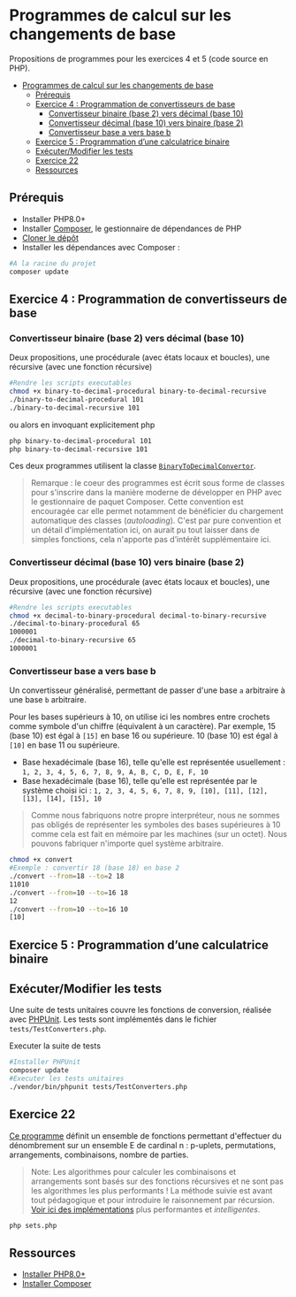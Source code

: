 # Programmes de calcul sur les changements de base

Propositions de programmes pour les exercices 4 et 5 (code source en PHP).

- [Programmes de calcul sur les changements de base](#programmes-de-calcul-sur-les-changements-de-base)
  - [Prérequis](#prérequis)
  - [Exercice 4 : Programmation de convertisseurs de base](#exercice-4--programmation-de-convertisseurs-de-base)
    - [Convertisseur binaire (base 2) vers décimal (base 10)](#convertisseur-binaire-base-2-vers-décimal-base-10)
    - [Convertisseur décimal (base 10) vers binaire (base 2)](#convertisseur-décimal-base-10-vers-binaire-base-2)
    - [Convertisseur base a vers base b](#convertisseur-base-a-vers-base-b)
  - [Exercice 5 : Programmation d’une calculatrice binaire](#exercice-5--programmation-dune-calculatrice-binaire)
  - [Exécuter/Modifier les tests](#exécutermodifier-les-tests)
  - [Exercice 22](#exercice-22)
  - [Ressources](#ressources)


## Prérequis

- Installer PHP8.0+
- Installer [Composer](https://getcomposer.org/), le gestionnaire de dépendances de PHP
- [Cloner le dépôt](https://github.com/paul-schuhm/mathematiques-informatique)
- Installer les dépendances avec Composer :

~~~bash
#A la racine du projet
composer update
~~~


## Exercice 4 : Programmation de convertisseurs de base



### Convertisseur binaire (base 2) vers décimal (base 10)

Deux propositions, une procédurale (avec états locaux et boucles), une récursive (avec une fonction récursive)

~~~bash
#Rendre les scripts executables
chmod +x binary-to-decimal-procedural binary-to-decimal-recursive
./binary-to-decimal-procedural 101
./binary-to-decimal-recursive 101
~~~

ou alors en invoquant explicitement php

~~~bash
php binary-to-decimal-procedural 101
php binary-to-decimal-recursive 101
~~~

Ces deux programmes utilisent la classe [`BinaryToDecimalConvertor`](./src/BinaryToDecimalConvertor.php).

> Remarque : le coeur des programmes est écrit sous forme de classes pour s'inscrire dans la manière moderne de développer en PHP avec le gestionnaire de paquet Composer. Cette convention est encouragée car elle permet notamment de bénéficier du chargement automatique des classes (*autoloading*). C'est par pure convention et un détail d'implémentation ici, on aurait pu tout laisser dans de simples fonctions, cela n'apporte pas d’intérêt supplémentaire ici.

### Convertisseur décimal (base 10) vers binaire (base 2)

Deux propositions, une procédurale (avec états locaux et boucles), une récursive (avec une fonction récursive)

~~~bash
#Rendre les scripts executables
chmod +x decimal-to-binary-procedural decimal-to-binary-recursive
./decimal-to-binary-procedural 65
1000001
./decimal-to-binary-recursive 65
1000001
~~~

### Convertisseur base a vers base b

Un convertisseur généralisé, permettant de passer d'une base `a` arbitraire à une base `b` arbitraire.

Pour les bases supérieurs à 10, on utilise ici les nombres entre crochets comme symbole d'un chiffre (équivalent à un caractère). Par exemple, 15 (base 10) est égal à `[15]` en base 16 ou supérieure. 10 (base 10) est égal à `[10]` en base 11 ou supérieure. 

- Base hexadécimale (base 16), telle qu'elle est représentée usuellement : `1, 2, 3, 4, 5, 6, 7, 8, 9, A, B, C, D, E, F, 10`
- Base hexadécimale (base 16), telle qu'elle est représentée par le système choisi ici : `1, 2, 3, 4, 5, 6, 7, 8, 9, [10], [11], [12], [13], [14], [15], 10`

> Comme nous fabriquons notre propre interpréteur, nous ne sommes pas obligés de représenter les symboles des bases supérieures à 10 comme cela est fait en mémoire par les machines (sur un octet). Nous pouvons fabriquer n'importe quel système arbitraire.

~~~bash
chmod +x convert
#Exemple : convertir 18 (base 18) en base 2
./convert --from=18 --to=2 18
11010
./convert --from=10 --to=16 18
12
./convert --from=10 --to=16 10
[10]
~~~

## Exercice 5 : Programmation d’une calculatrice binaire

## Exécuter/Modifier les tests

Une suite de tests unitaires couvre les fonctions de conversion, réalisée avec [PHPUnit](https://docs.phpunit.de/en/10.5/index.html). Les tests sont implémentés dans le fichier `tests/TestConverters.php`.

Executer la suite de tests

~~~bash
#Installer PHPUnit
composer update
#Executer les tests unitaires
./vendor/bin/phpunit tests/TestConverters.php
~~~

## Exercice 22

[Ce programme](./sets.php) définit un ensemble de fonctions permettant
d'effectuer du dénombrement sur un ensemble E de cardinal n : p-uplets, permutations,
arrangements, combinaisons, nombre de parties.

> Note: Les algorithmes pour calculer les combinaisons et arrangements sont basés sur des fonctions récursives et ne sont pas les algorithmes les plus performants ! La méthode suivie est avant tout pédagogique et pour introduire le raisonnement par récursion. [Voir ici des implémentations](https://charlesreid1.github.io/lets-generate-permutations.html) plus performantes et *intelligentes*.

~~~bash
php sets.php
~~~

## Ressources

- [Installer PHP8.0+](https://www.php.net/manual/fr/install.php)
- [Installer Composer](https://getcomposer.org/download/)